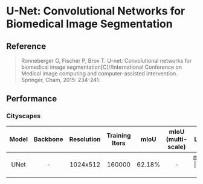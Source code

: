 # U-Net: Convolutional Networks for Biomedical Image Segmentation

## Reference
> Ronneberger O, Fischer P, Brox T. U-net: Convolutional networks for biomedical image segmentation[C]//International Conference on Medical image computing and computer-assisted intervention. Springer, Cham, 2015: 234-241.

## Performance

### Cityscapes

| Model | Backbone | Resolution | Training Iters | mIoU | mIoU (multi-scale) | Links |
|:-:|:-:|:-:|:-:|:-:|:-:|:-:|
|UNet|-|1024x512|160000|62.18%|-|[model](https://paddleseg.bj.bcebos.com/dygraph/unet_cityscapes_1024x512_160k/model.pdparams) \| [log](https://paddleseg.bj.bcebos.com/dygraph/unet_cityscapes_1024x512_160k/train.log) \| [vdl](https://paddlepaddle.org.cn/paddle/visualdl/service/app?id=cbf444781f46612a30dbab5efc4d6715)|
